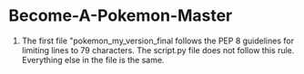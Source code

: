 # Become-A-Pokemon-Master
1) The first file "pokemon_my_version_final follows the PEP 8 guidelines for limiting lines to 79 characters. The script.py file does not follow this rule. Everything else in the file is the same. 
